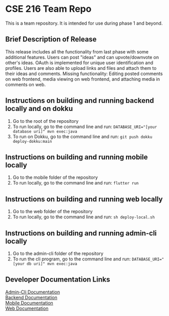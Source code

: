 # CSE 216 Team Repo
This is a team repository.  It is intended for use during phase 1 and beyond.

## Brief Description of Release
This release includes all the functionality from last phase with some additional features. Users can post "ideas" and can upvote/downvote on other's ideas. OAuth is 
implemented for unique user identification and profiles. Users are also able to upload links and files and attach them to their ideas and comments.
Missing functionality: Editing posted comments on web frontend, media viewing on web frontend, and attaching media in comments on web.

## Instructions on building and running backend locally and on dokku
1. Go to the root of the repository
2. To run locally, go to the command line and run:
```DATABASE_URI="[your database uri]" mvn exec:java```
3. To run on Dokku, go to the command line and run:
```git push dokku deploy-dokku:main```
## Instructions on building and running mobile locally
1. Go to the mobile folder of the repository
2. To run locally, go to the command line and run:
```flutter run```
## Instructions on building and running web locally
1. Go to the web folder of the repository
2. To run locally, go to the command line and run:
```sh deploy-local.sh```
## Instructions on building and running admin-cli locally
1. Go to the admin-cli folder of the repository
2. To run the cli program, go to the command line and run:
```DATABASE_URI="[your db uri]" mvn exec:java```

## Developer Documentation Links
[Admin-Cli Documentation](admin-cli/javadoc/)  
[Backend Documentation](backend/docs/)  
[Mobile Documentation](mobile/flutter/the_buzz/documentation/api/)  
[Web Documentation](web/docs/)  
